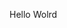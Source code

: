 Hello Wolrd




























































































































































































































































































































































































































































































































































































































































































































































































































































































































































































































































































































































































































































































































































































































































































































































































































































































































































































































































































































































































































































































































































































































































































































































































































































































































































































































































































































































































































































































































































































